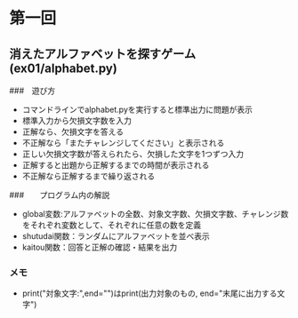 # 第一回
## 消えたアルファベットを探すゲーム(ex01/alphabet.py)
###　遊び方

* コマンドラインでalphabet.pyを実行すると標準出力に問題が表示
* 標準入力から欠損文字数を入力
* 正解なら、欠損文字を答える
* 不正解なら「またチャレンジしてください」と表示される
* 正しい欠損文字数が答えられたら、欠損した文字を1つずつ入力
* 正解すると出題から正解するまでの時間が表示される
* 不正解なら正解するまで繰り返される

###　　プログラム内の解説

* global変数:アルファベットの全数、対象文字数、欠損文字数、チャレンジ数をそれぞれ変数として、それぞれに任意の数を定義
* shutudai関数：ランダムにアルファベットを並べ表示
* kaitou関数：回答と正解の確認・結果を出力

### メモ
* print("対象文字:",end="")はprint(出力対象のもの, end="末尾に出力する文字")